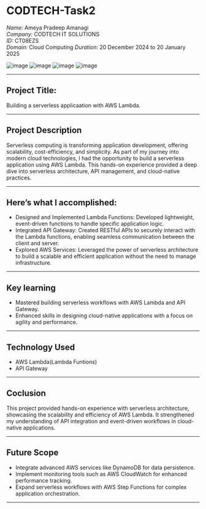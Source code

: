 # CODTECH-Task2
*Name:* Ameya Pradeep Amanagi  
*Company:* CODTECH IT SOLUTIONS  
*ID:* CT08EZS  
*Domain:* Cloud Computing 
*Duration*: 20 December 2024 to 20 January 2025 

![image](https://github.com/user-attachments/assets/e0e51c2d-b7c8-4d5d-9220-755d6a2a587a)
![image](https://github.com/user-attachments/assets/d3338a1e-ad17-4d89-a2f8-4f5ca220e9af)
![image](https://github.com/user-attachments/assets/3249242e-7f8f-4780-a19e-b38afb3c7f7f)
![image](https://github.com/user-attachments/assets/a4ddfaa4-7877-4cb4-89df-af5f544c3026)

---

## Project Title:  
Building a serverless applicaation with AWS Lambda.

---

## Project Description
Serverless computing is transforming application development, offering scalability, cost-efficiency, and simplicity. As part of my journey into modern cloud technologies, I had the opportunity to build a serverless application using AWS Lambda. This hands-on experience provided a deep dive into serverless architecture, API management, and cloud-native practices.

---

## Here’s what I accomplished:
- Designed and Implemented Lambda Functions: Developed lightweight, event-driven functions to handle specific application logic.
- Integrated API Gateway: Created RESTful APIs to securely interact with the Lambda functions, enabling seamless communication between the client and server.
- Explored AWS Services: Leveraged the power of serverless architecture to build a scalable and efficient application without the need to manage infrastructure.

---

## Key learning
- Mastered building serverless workflows with AWS Lambda and API Gateway.
- Enhanced skills in designing cloud-native applications with a focus on agility and performance.

---

## Technology Used
- AWS Lambda(Lambda Funtions)
- API Gateway

---

## Coclusion
This project provided hands-on experience with serverless architecture, showcasing the scalability and efficiency of AWS Lambda. It strengthened my understanding of API integration and event-driven workflows in cloud-native applications.

---

## Future Scope
- Integrate advanced AWS services like DynamoDB for data persistence.
- Implement monitoring tools such as AWS CloudWatch for enhanced performance tracking.
- Expand serverless workflows with AWS Step Functions for complex application orchestration.

---
